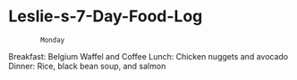 # Leslie-s-7-Day-Food-Log
            Monday
Breakfast: Belgium Waffel and Coffee 
Lunch: Chicken nuggets and avocado 
Dinner: Rice, black bean soup, and salmon 
